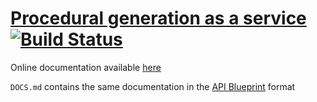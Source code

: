 # [Procedural generation as a service](https://theorioli.github.io/procedural/) [![Build Status](https://travis-ci.org/Aorioli/procedural.svg?branch=master)](https://travis-ci.org/Aorioli/procedural)

Online documentation available [here](http://docs.procedural.apiary.io)

`DOCS.md` contains the same documentation in the [API Blueprint](https://apiblueprint.org/) format
